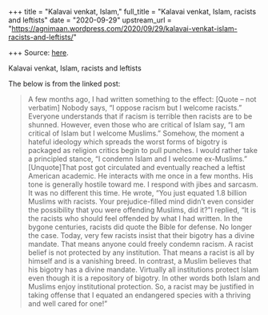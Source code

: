 +++
title = "Kalavai venkat, Islam,"
full_title = "Kalavai venkat, Islam, racists and leftists"
date = "2020-09-29"
upstream_url = "https://agnimaan.wordpress.com/2020/09/29/kalavai-venkat-islam-racists-and-leftists/"

+++
Source: [here](https://agnimaan.wordpress.com/2020/09/29/kalavai-venkat-islam-racists-and-leftists/).

Kalavai venkat, Islam, racists and leftists



The below is from the linked post:

> A few months ago, I had written something to the effect: \[Quote – not
> verbatim\] Nobody says, “I oppose racism but I welcome racists.”
> Everyone understands that if racism is terrible then racists are to be
> shunned. However, even those who are critical of Islam say, “I am
> critical of Islam but I welcome Muslims.” Somehow, the moment a
> hateful ideology which spreads the worst forms of bigotry is packaged
> as religion critics begin to pull punches. I would rather take a
> principled stance, “I condemn Islam and I welcome ex-Muslims.”
> \[Unquote\]That post got circulated and eventually reached a leftist
> American academic. He interacts with me once in a few months. His tone
> is generally hostile toward me. I respond with jibes and sarcasm. It
> was no different this time. He wrote, “You just equated 1.8 billion
> Muslims with racists. Your prejudice-filled mind didn’t even consider
> the possibility that you were offending Muslims, did it?”I replied,
> “It is the racists who should feel offended by what I had written. In
> the bygone centuries, racists did quote the Bible for defense. No
> longer the case. Today, very few racists insist that their bigotry has
> a divine mandate. That means anyone could freely condemn racism. A
> racist belief is not protected by any institution. That means a racist
> is all by himself and is a vanishing breed. In contrast, a Muslim
> believes that his bigotry has a divine mandate. Virtually all
> institutions protect Islam even though it is a repository of bigotry.
> In other words both Islam and Muslims enjoy institutional protection.
> So, a racist may be justified in taking offense that I equated an
> endangered species with a thriving and well cared for one!”


